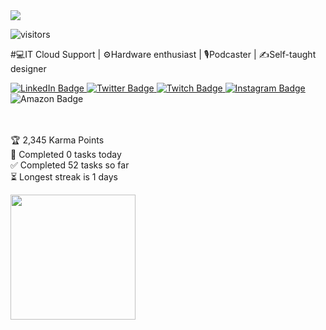 <img src="https://media.giphy.com/media/dbtDDSvWErdf2/giphy.gif">

![visitors](https://visitor-badge.glitch.me/badge?page_id=page.id&left_color=red&right_color=green)

#💻IT Cloud Support | ⚙️Hardware enthusiast | 🎙️Podcaster | ✍️Self-taught designer

<div id="badges">
  <a href = "https://www.linkedin.com/in/marcoslanes/">
    <img src="https://img.shields.io/badge/LinkedIn-blue?style=for-the-badge&logo=linkedin&logoColor=white" alt="LinkedIn Badge"/>
  </a>
  <a href = "https://twitter.com/marcoslanes">
  <img src="https://img.shields.io/badge/Twitter-blue?style=for-the-badge&logo=twitter&logoColor=white" alt="Twitter Badge"/>
  </a>
  </a>
  <a href = "https://twitch.tv/marcoslanes">
  <img src="https://img.shields.io/badge/Twitch-9146FF?style=for-the-badge&logo=twitch&logoColor=white" alt="Twitch Badge"/>
  </a>
  </a>
  <a href = "https://instagram.com/marcoslanes">
  <img src="https://img.shields.io/badge/Instagram-E4405F?style=for-the-badge&logo=instagram&logoColor=white" alt="Instagram Badge"/>
  </a>
  <img src="https://img.shields.io/badge/Amazon_AWS-FF9900?style=for-the-badge&logo=amazonaws&logoColor=white" alt="Amazon Badge"/>
</div>
<br>
<br>


<!-- TODO-IST:START -->
🏆  2,345 Karma Points           
🌸  Completed 0 tasks today           
✅  Completed 52 tasks so far           
⏳  Longest streak is 1 days
<!-- TODO-IST:END -->


<div align = "left">
<!-- <img height = "200em" src="https://github-readme-stats.vercel.app/api/top-langs/?username=marcoslanes&show_icons=true&theme=bear&count_private=true"/> -->
<img height = "200em" src="https://github-readme-stats.vercel.app/api?username=marcoslanes&show_icons=true&show_icons=true&theme=bear&count_private=true" />
</div>
